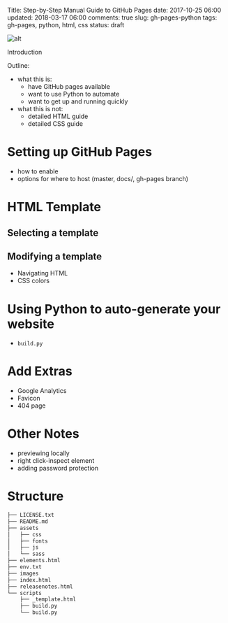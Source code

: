 Title: Step-by-Step Manual Guide to GitHub Pages
date: 2017-10-25 06:00
updated: 2018-03-17 06:00
comments: true
slug: gh-pages-python
tags: gh-pages, python, html, css
status: draft

![alt]({filename}/images/gh-pages-python.png)

<!-- PELICAN_BEGIN_SUMMARY -->

Introduction

Outline:
- what this is: 
  - have GitHub pages available
  - want to use Python to automate
  - want to get up and running quickly 
- what this is not: 
  - detailed HTML guide
  - detailed CSS guide

<!-- PELICAN_END_SUMMARY -->

# Setting up GitHub Pages
- how to enable
- options for where to host (master, docs/, gh-pages branch)


# HTML Template
## Selecting a template
## Modifying a template
- Navigating HTML
- CSS colors


# Using Python to auto-generate your website
- `build.py`


# Add Extras
- Google Analytics
- Favicon
- 404 page


# Other Notes
- previewing locally
- right click-inspect element
- adding password protection




# Structure

```bash
├── LICENSE.txt
├── README.md
├── assets
│   ├── css
│   ├── fonts
│   ├── js
│   └── sass
├── elements.html
├── env.txt
├── images
├── index.html
├── releasenotes.html
└── scripts
    ├── _template.html
    ├── build.py
    └── build.py
```
